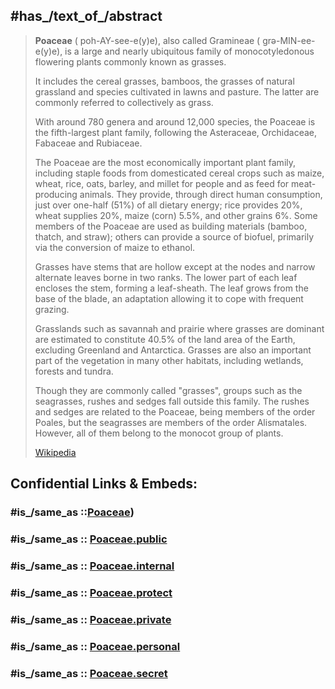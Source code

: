 ﻿---
aliases:
- Poaceae
- Gramineae
- Grasses
---

## #has_/text_of_/abstract 

> **Poaceae** ( poh-AY-see-e(y)e), also called Gramineae ( grə-MIN-ee-e(y)e), 
> is a large and nearly ubiquitous family of monocotyledonous flowering plants 
> commonly known as grasses. 
> 
> It includes the cereal grasses, bamboos, the grasses of natural grassland 
> and species cultivated in lawns and pasture. 
> The latter are commonly referred to collectively as grass.
>
> With around 780 genera and around 12,000 species, 
> the Poaceae is the fifth-largest plant family, following the 
> Asteraceae, Orchidaceae, Fabaceae and Rubiaceae.
>
> The Poaceae are the most economically important plant family, including staple foods from domesticated cereal crops such as maize, wheat, rice, oats, barley, and millet for people and as feed for meat-producing animals. They provide, through direct human consumption, just over one-half (51%) of all dietary energy; rice provides 20%, wheat supplies 20%, maize (corn) 5.5%, and other grains 6%. Some members of the Poaceae are used as building materials (bamboo, thatch, and straw); others can provide a source of biofuel, primarily via the conversion of maize to ethanol.
>
> Grasses have stems that are hollow except at the nodes and narrow alternate leaves borne in two ranks. The lower part of each leaf encloses the stem, forming a leaf-sheath. The leaf grows from the base of the blade, an adaptation allowing it to cope with frequent grazing.
>
> Grasslands such as savannah and prairie where grasses are dominant are estimated to constitute 40.5% of the land area of the Earth, excluding Greenland and Antarctica. Grasses are also an important part of the vegetation in many other habitats, including wetlands, forests and tundra.
>
> Though they are commonly called "grasses", groups such as the seagrasses, rushes and sedges fall outside this family. The rushes and sedges are related to the Poaceae, being members of the order Poales, but the seagrasses are members of the order Alismatales. However, all of them belong to the monocot group of plants.
>
> [Wikipedia](https://en.wikipedia.org/wiki/Poaceae) 


## Confidential Links & Embeds: 

### #is_/same_as ::[Poaceae](Poaceae.md)) 

### #is_/same_as :: [Poaceae.public](/_public/bio/bio~Domain/Eukarya/Plants/Land_Plant/Seed_Plant/Flowering_Plant/Monocot/Commelinanae/Poales/Poaceae.public.md) 

### #is_/same_as :: [Poaceae.internal](/_internal/bio/bio~Domain/Eukarya/Plants/Land_Plant/Seed_Plant/Flowering_Plant/Monocot/Commelinanae/Poales/Poaceae.internal.md) 

### #is_/same_as :: [Poaceae.protect](/_protect/bio/bio~Domain/Eukarya/Plants/Land_Plant/Seed_Plant/Flowering_Plant/Monocot/Commelinanae/Poales/Poaceae.protect.md) 

### #is_/same_as :: [Poaceae.private](/_private/bio/bio~Domain/Eukarya/Plants/Land_Plant/Seed_Plant/Flowering_Plant/Monocot/Commelinanae/Poales/Poaceae.private.md) 

### #is_/same_as :: [Poaceae.personal](/_personal/bio/bio~Domain/Eukarya/Plants/Land_Plant/Seed_Plant/Flowering_Plant/Monocot/Commelinanae/Poales/Poaceae.personal.md) 

### #is_/same_as :: [Poaceae.secret](/_secret/bio/bio~Domain/Eukarya/Plants/Land_Plant/Seed_Plant/Flowering_Plant/Monocot/Commelinanae/Poales/Poaceae.secret.md)

